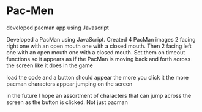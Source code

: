 # Pac-Men
developed pacman app using Javascript 

Developed a PacMan using JavaScript. Created 4 PacMan images 2 facing right one with an open mouth one with a closed mouth. Then 2 facing left one with an open mouth one with a closed mouth. Set them on timeout functions so it appears as if the PacMan is moving back and forth across the screen like it does in the game

load the code and a button should appear the more you click it the more pacman characters appear jumping on the screen

in the future I hope an assortment of characters that can jump across the screen as the button is clicked.  Not just pacman
